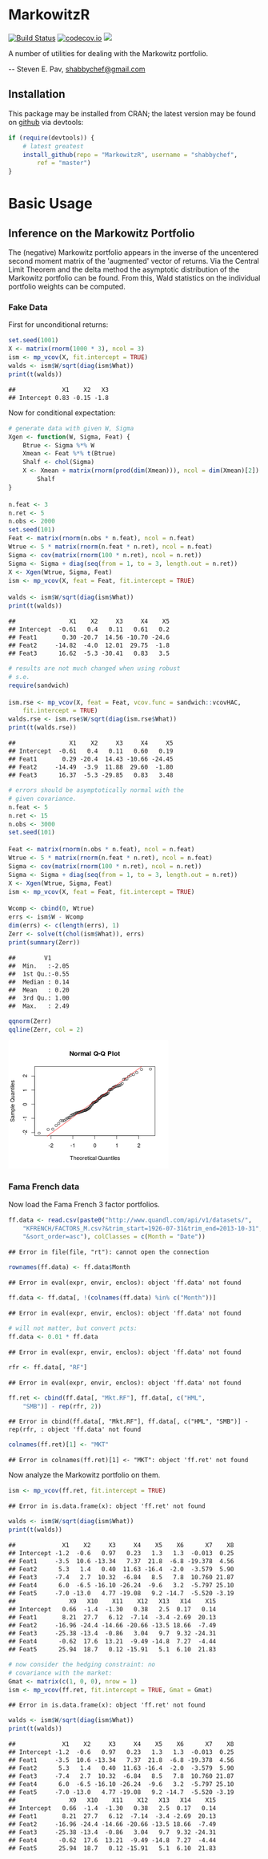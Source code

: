 

# MarkowitzR

[![Build Status](https://travis-ci.org/shabbychef/MarkowitzR.png)](https://travis-ci.org/shabbychef/MarkowitzR)
[![codecov.io](http://codecov.io/github/shabbychef/MarkowitzR/coverage.svg?branch=master)](http://codecov.io/github/shabbychef/MarkowitzR?branch=master)
![](http://cranlogs-dev.r-pkg.org/badges/MarkowitzR)

A number of utilities for dealing with the Markowitz portfolio.

-- Steven E. Pav, shabbychef@gmail.com

## Installation

This package may be installed from CRAN; the latest version may be
found on [github](https://www.github.com/shabbychef/MarkowitzR "MarkowitzR")
via devtools:


```r
if (require(devtools)) {
    # latest greatest
    install_github(repo = "MarkowitzR", username = "shabbychef", 
        ref = "master")
}
```

# Basic Usage

## Inference on the Markowitz Portfolio

The (negative) Markowitz portfolio appears in the inverse of
the uncentered second moment matrix of the 'augmented' vector
of returns. Via the Central Limit Theorem and the delta method
the asymptotic distribution of the Markowitz portfolio can
be found. From this, Wald statistics on the individual portfolio
weights can be computed. 

### Fake Data

First for unconditional returns:


```r
set.seed(1001)
X <- matrix(rnorm(1000 * 3), ncol = 3)
ism <- mp_vcov(X, fit.intercept = TRUE)
walds <- ism$W/sqrt(diag(ism$What))
print(t(walds))
```

```
##             X1    X2   X3
## Intercept 0.83 -0.15 -1.8
```

Now for conditional expectation:


```r
# generate data with given W, Sigma
Xgen <- function(W, Sigma, Feat) {
    Btrue <- Sigma %*% W
    Xmean <- Feat %*% t(Btrue)
    Shalf <- chol(Sigma)
    X <- Xmean + matrix(rnorm(prod(dim(Xmean))), ncol = dim(Xmean)[2]) %*% 
        Shalf
}

n.feat <- 3
n.ret <- 5
n.obs <- 2000
set.seed(101)
Feat <- matrix(rnorm(n.obs * n.feat), ncol = n.feat)
Wtrue <- 5 * matrix(rnorm(n.feat * n.ret), ncol = n.feat)
Sigma <- cov(matrix(rnorm(100 * n.ret), ncol = n.ret))
Sigma <- Sigma + diag(seq(from = 1, to = 3, length.out = n.ret))
X <- Xgen(Wtrue, Sigma, Feat)
ism <- mp_vcov(X, feat = Feat, fit.intercept = TRUE)

walds <- ism$W/sqrt(diag(ism$What))
print(t(walds))
```

```
##               X1    X2     X3     X4    X5
## Intercept  -0.61   0.4   0.11   0.61   0.2
## Feat1       0.30 -20.7  14.56 -10.70 -24.6
## Feat2     -14.82  -4.0  12.01  29.75  -1.8
## Feat3      16.62  -5.3 -30.41   0.83   3.5
```

```r
# results are not much changed when using robust
# s.e.
require(sandwich)

ism.rse <- mp_vcov(X, feat = Feat, vcov.func = sandwich::vcovHAC, 
    fit.intercept = TRUE)
walds.rse <- ism.rse$W/sqrt(diag(ism.rse$What))
print(t(walds.rse))
```

```
##               X1    X2     X3     X4     X5
## Intercept  -0.61   0.4   0.11   0.60   0.19
## Feat1       0.29 -20.4  14.43 -10.66 -24.45
## Feat2     -14.49  -3.9  11.88  29.60  -1.80
## Feat3      16.37  -5.3 -29.85   0.83   3.48
```

```r
# errors should be asymptotically normal with the
# given covariance.
n.feat <- 5
n.ret <- 15
n.obs <- 3000
set.seed(101)

Feat <- matrix(rnorm(n.obs * n.feat), ncol = n.feat)
Wtrue <- 5 * matrix(rnorm(n.feat * n.ret), ncol = n.feat)
Sigma <- cov(matrix(rnorm(100 * n.ret), ncol = n.ret))
Sigma <- Sigma + diag(seq(from = 1, to = 3, length.out = n.ret))
X <- Xgen(Wtrue, Sigma, Feat)
ism <- mp_vcov(X, feat = Feat, fit.intercept = TRUE)

Wcomp <- cbind(0, Wtrue)
errs <- ism$W - Wcomp
dim(errs) <- c(length(errs), 1)
Zerr <- solve(t(chol(ism$What)), errs)
print(summary(Zerr))
```

```
##        V1       
##  Min.   :-2.05  
##  1st Qu.:-0.55  
##  Median : 0.14  
##  Mean   : 0.20  
##  3rd Qu.: 1.00  
##  Max.   : 2.49
```

```r
qqnorm(Zerr)
qqline(Zerr, col = 2)
```

![plot of chunk marko_ism](github_extra/figure/marko_ism-1.png) 

### Fama French data

Now load the Fama French 3 factor portfolios.


```r
ff.data <- read.csv(paste0("http://www.quandl.com/api/v1/datasets/", 
    "KFRENCH/FACTORS_M.csv?&trim_start=1926-07-31&trim_end=2013-10-31", 
    "&sort_order=asc"), colClasses = c(Month = "Date"))
```

```
## Error in file(file, "rt"): cannot open the connection
```

```r
rownames(ff.data) <- ff.data$Month
```

```
## Error in eval(expr, envir, enclos): object 'ff.data' not found
```

```r
ff.data <- ff.data[, !(colnames(ff.data) %in% c("Month"))]
```

```
## Error in eval(expr, envir, enclos): object 'ff.data' not found
```

```r
# will not matter, but convert pcts:
ff.data <- 0.01 * ff.data
```

```
## Error in eval(expr, envir, enclos): object 'ff.data' not found
```

```r
rfr <- ff.data[, "RF"]
```

```
## Error in eval(expr, envir, enclos): object 'ff.data' not found
```

```r
ff.ret <- cbind(ff.data[, "Mkt.RF"], ff.data[, c("HML", 
    "SMB")] - rep(rfr, 2))
```

```
## Error in cbind(ff.data[, "Mkt.RF"], ff.data[, c("HML", "SMB")] - rep(rfr, : object 'ff.data' not found
```

```r
colnames(ff.ret)[1] <- "MKT"
```

```
## Error in colnames(ff.ret)[1] <- "MKT": object 'ff.ret' not found
```

Now analyze the Markowitz portfolio on them.


```r
ism <- mp_vcov(ff.ret, fit.intercept = TRUE)
```

```
## Error in is.data.frame(x): object 'ff.ret' not found
```

```r
walds <- ism$W/sqrt(diag(ism$What))
print(t(walds))
```

```
##             X1    X2     X3     X4    X5    X6      X7    X8
## Intercept -1.2  -0.6   0.97   0.23   1.3   1.3  -0.013  0.25
## Feat1     -3.5  10.6 -13.34   7.37  21.8  -6.8 -19.378  4.56
## Feat2      5.3   1.4   0.40  11.63 -16.4  -2.0  -3.579  5.90
## Feat3     -7.4   2.7  10.32  -6.84   8.5   7.8  10.760 21.87
## Feat4      6.0  -6.5 -16.10 -26.24  -9.6   3.2  -5.797 25.10
## Feat5     -7.0 -13.0   4.77 -19.08   9.2 -14.7  -5.520 -3.19
##               X9   X10    X11    X12   X13   X14    X15
## Intercept   0.66  -1.4  -1.30   0.38   2.5  0.17   0.14
## Feat1       8.21  27.7   6.12  -7.14  -3.4 -2.69  20.13
## Feat2     -16.96 -24.4 -14.66 -20.66 -13.5 18.66  -7.49
## Feat3     -25.38 -13.4  -0.86   3.04   9.7  9.32 -24.31
## Feat4      -0.62  17.6  13.21  -9.49 -14.8  7.27  -4.44
## Feat5      25.94  18.7   0.12 -15.91   5.1  6.10  21.83
```

```r
# now consider the hedging constraint: no
# covariance with the market:
Gmat <- matrix(c(1, 0, 0), nrow = 1)
ism <- mp_vcov(ff.ret, fit.intercept = TRUE, Gmat = Gmat)
```

```
## Error in is.data.frame(x): object 'ff.ret' not found
```

```r
walds <- ism$W/sqrt(diag(ism$What))
print(t(walds))
```

```
##             X1    X2     X3     X4    X5    X6      X7    X8
## Intercept -1.2  -0.6   0.97   0.23   1.3   1.3  -0.013  0.25
## Feat1     -3.5  10.6 -13.34   7.37  21.8  -6.8 -19.378  4.56
## Feat2      5.3   1.4   0.40  11.63 -16.4  -2.0  -3.579  5.90
## Feat3     -7.4   2.7  10.32  -6.84   8.5   7.8  10.760 21.87
## Feat4      6.0  -6.5 -16.10 -26.24  -9.6   3.2  -5.797 25.10
## Feat5     -7.0 -13.0   4.77 -19.08   9.2 -14.7  -5.520 -3.19
##               X9   X10    X11    X12   X13   X14    X15
## Intercept   0.66  -1.4  -1.30   0.38   2.5  0.17   0.14
## Feat1       8.21  27.7   6.12  -7.14  -3.4 -2.69  20.13
## Feat2     -16.96 -24.4 -14.66 -20.66 -13.5 18.66  -7.49
## Feat3     -25.38 -13.4  -0.86   3.04   9.7  9.32 -24.31
## Feat4      -0.62  17.6  13.21  -9.49 -14.8  7.27  -4.44
## Feat5      25.94  18.7   0.12 -15.91   5.1  6.10  21.83
```

